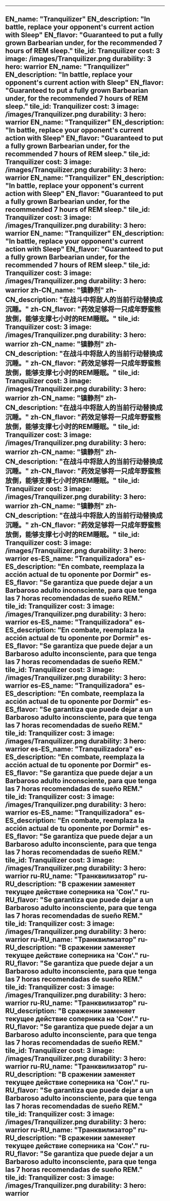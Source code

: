 ---

EN_name: "Tranquilizer"
EN_description: "In battle, replace your opponent's current action with Sleep"
EN_flavor: "Guaranteed to put a fully grown Barbearian under, for the recommended 7 hours of REM sleep."
tile_id: Tranquilizer
cost: 3
image: /images/Tranquilizer.png
durability: 3
hero: warrior
EN_name: "Tranquilizer"
EN_description: "In battle, replace your opponent's current action with Sleep"
EN_flavor: "Guaranteed to put a fully grown Barbearian under, for the recommended 7 hours of REM sleep."
tile_id: Tranquilizer
cost: 3
image: /images/Tranquilizer.png
durability: 3
hero: warrior
EN_name: "Tranquilizer"
EN_description: "In battle, replace your opponent's current action with Sleep"
EN_flavor: "Guaranteed to put a fully grown Barbearian under, for the recommended 7 hours of REM sleep."
tile_id: Tranquilizer
cost: 3
image: /images/Tranquilizer.png
durability: 3
hero: warrior
EN_name: "Tranquilizer"
EN_description: "In battle, replace your opponent's current action with Sleep"
EN_flavor: "Guaranteed to put a fully grown Barbearian under, for the recommended 7 hours of REM sleep."
tile_id: Tranquilizer
cost: 3
image: /images/Tranquilizer.png
durability: 3
hero: warrior
EN_name: "Tranquilizer"
EN_description: "In battle, replace your opponent's current action with Sleep"
EN_flavor: "Guaranteed to put a fully grown Barbearian under, for the recommended 7 hours of REM sleep."
tile_id: Tranquilizer
cost: 3
image: /images/Tranquilizer.png
durability: 3
hero: warrior
zh-CN_name: "镇静剂"
zh-CN_description: "在战斗中将敌人的当前行动替换成沉睡。"
zh-CN_flavor: "药效足够将一只成年野蛮熊放倒，能够支撑七小时的REM睡眠。"
tile_id: Tranquilizer
cost: 3
image: /images/Tranquilizer.png
durability: 3
hero: warrior
zh-CN_name: "镇静剂"
zh-CN_description: "在战斗中将敌人的当前行动替换成沉睡。"
zh-CN_flavor: "药效足够将一只成年野蛮熊放倒，能够支撑七小时的REM睡眠。"
tile_id: Tranquilizer
cost: 3
image: /images/Tranquilizer.png
durability: 3
hero: warrior
zh-CN_name: "镇静剂"
zh-CN_description: "在战斗中将敌人的当前行动替换成沉睡。"
zh-CN_flavor: "药效足够将一只成年野蛮熊放倒，能够支撑七小时的REM睡眠。"
tile_id: Tranquilizer
cost: 3
image: /images/Tranquilizer.png
durability: 3
hero: warrior
zh-CN_name: "镇静剂"
zh-CN_description: "在战斗中将敌人的当前行动替换成沉睡。"
zh-CN_flavor: "药效足够将一只成年野蛮熊放倒，能够支撑七小时的REM睡眠。"
tile_id: Tranquilizer
cost: 3
image: /images/Tranquilizer.png
durability: 3
hero: warrior
zh-CN_name: "镇静剂"
zh-CN_description: "在战斗中将敌人的当前行动替换成沉睡。"
zh-CN_flavor: "药效足够将一只成年野蛮熊放倒，能够支撑七小时的REM睡眠。"
tile_id: Tranquilizer
cost: 3
image: /images/Tranquilizer.png
durability: 3
hero: warrior
es-ES_name: "Tranquilizadora"
es-ES_description: "En combate, reemplaza la acción actual de tu oponente por Dormir"
es-ES_flavor: "Se garantiza que puede dejar a un Barbaroso adulto inconsciente, para que tenga las 7 horas recomendadas de sueño REM."
tile_id: Tranquilizer
cost: 3
image: /images/Tranquilizer.png
durability: 3
hero: warrior
es-ES_name: "Tranquilizadora"
es-ES_description: "En combate, reemplaza la acción actual de tu oponente por Dormir"
es-ES_flavor: "Se garantiza que puede dejar a un Barbaroso adulto inconsciente, para que tenga las 7 horas recomendadas de sueño REM."
tile_id: Tranquilizer
cost: 3
image: /images/Tranquilizer.png
durability: 3
hero: warrior
es-ES_name: "Tranquilizadora"
es-ES_description: "En combate, reemplaza la acción actual de tu oponente por Dormir"
es-ES_flavor: "Se garantiza que puede dejar a un Barbaroso adulto inconsciente, para que tenga las 7 horas recomendadas de sueño REM."
tile_id: Tranquilizer
cost: 3
image: /images/Tranquilizer.png
durability: 3
hero: warrior
es-ES_name: "Tranquilizadora"
es-ES_description: "En combate, reemplaza la acción actual de tu oponente por Dormir"
es-ES_flavor: "Se garantiza que puede dejar a un Barbaroso adulto inconsciente, para que tenga las 7 horas recomendadas de sueño REM."
tile_id: Tranquilizer
cost: 3
image: /images/Tranquilizer.png
durability: 3
hero: warrior
es-ES_name: "Tranquilizadora"
es-ES_description: "En combate, reemplaza la acción actual de tu oponente por Dormir"
es-ES_flavor: "Se garantiza que puede dejar a un Barbaroso adulto inconsciente, para que tenga las 7 horas recomendadas de sueño REM."
tile_id: Tranquilizer
cost: 3
image: /images/Tranquilizer.png
durability: 3
hero: warrior
ru-RU_name: "Транквилизатор"
ru-RU_description: "В сражении заменяет текущее действие соперника на 'Сон'."
ru-RU_flavor: "Se garantiza que puede dejar a un Barbaroso adulto inconsciente, para que tenga las 7 horas recomendadas de sueño REM."
tile_id: Tranquilizer
cost: 3
image: /images/Tranquilizer.png
durability: 3
hero: warrior
ru-RU_name: "Транквилизатор"
ru-RU_description: "В сражении заменяет текущее действие соперника на 'Сон'."
ru-RU_flavor: "Se garantiza que puede dejar a un Barbaroso adulto inconsciente, para que tenga las 7 horas recomendadas de sueño REM."
tile_id: Tranquilizer
cost: 3
image: /images/Tranquilizer.png
durability: 3
hero: warrior
ru-RU_name: "Транквилизатор"
ru-RU_description: "В сражении заменяет текущее действие соперника на 'Сон'."
ru-RU_flavor: "Se garantiza que puede dejar a un Barbaroso adulto inconsciente, para que tenga las 7 horas recomendadas de sueño REM."
tile_id: Tranquilizer
cost: 3
image: /images/Tranquilizer.png
durability: 3
hero: warrior
ru-RU_name: "Транквилизатор"
ru-RU_description: "В сражении заменяет текущее действие соперника на 'Сон'."
ru-RU_flavor: "Se garantiza que puede dejar a un Barbaroso adulto inconsciente, para que tenga las 7 horas recomendadas de sueño REM."
tile_id: Tranquilizer
cost: 3
image: /images/Tranquilizer.png
durability: 3
hero: warrior
ru-RU_name: "Транквилизатор"
ru-RU_description: "В сражении заменяет текущее действие соперника на 'Сон'."
ru-RU_flavor: "Se garantiza que puede dejar a un Barbaroso adulto inconsciente, para que tenga las 7 horas recomendadas de sueño REM."
tile_id: Tranquilizer
cost: 3
image: /images/Tranquilizer.png
durability: 3
hero: warrior
---